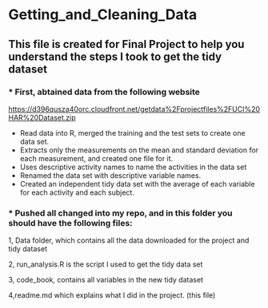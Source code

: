# Getting_and_Cleaning_Data
## This file is created for Final Project to help you understand the steps I took to get the tidy dataset 


### * First, abtained data from the following website

https://d396qusza40orc.cloudfront.net/getdata%2Fprojectfiles%2FUCI%20HAR%20Dataset.zip

* Read data into R, merged the training and the test sets to create one data set.
* Extracts only the measurements on the mean and standard deviation for each measurement, and created one file for it.
* Uses descriptive activity names to name the activities in the data set
* Renamed the data set with descriptive variable names.
* Created an independent tidy data set with the average of each variable for each activity and each subject.

### * Pushed all changed into my repo, and in this folder you should have the following files:

1, Data folder, which contains all the data downloaded for the project
and tidy dataset

2, run_analysis.R is the script I used to get the tidy data set

3, code_book, contains all variables in the new tidy dataset

4,readme.md which explains what I did in the project.  (this file)

